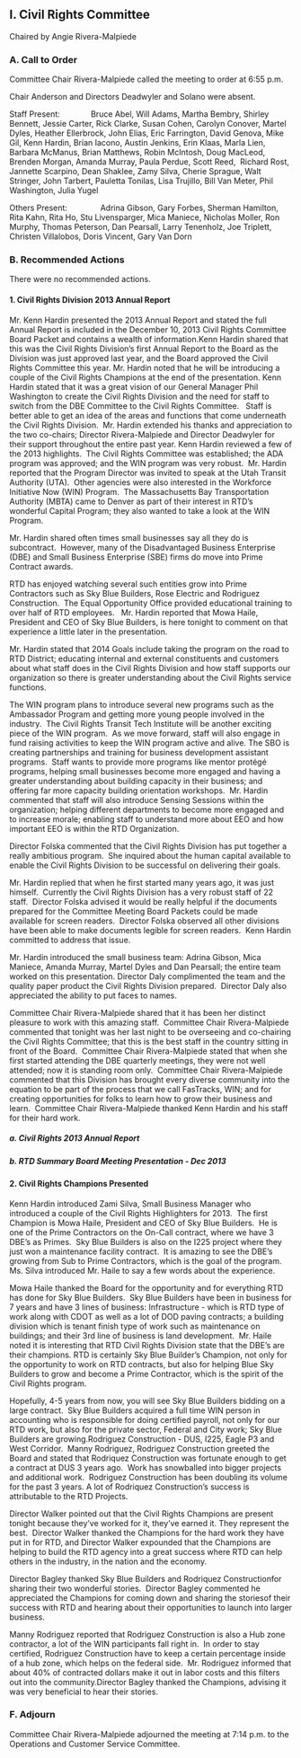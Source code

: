 ## I. Civil Rights Committee

Chaired by Angie Rivera-Malpiede

### A. Call to Order

Committee Chair Rivera-Malpiede called the meeting to order at 6:55 p.m.

Chair Anderson and Directors Deadwyler and Solano were absent.

Staff Present:              Bruce Abel, Will Adams, Martha Bembry, Shirley Bennett, Jessie Carter, Rick Clarke, Susan Cohen, Carolyn Conover, Martel Dyles, Heather Ellerbrock, John Elias, Eric Farrington, David Genova, Mike Gil, Kenn Hardin, Brian Iacono, Austin Jenkins, Erin Klaas, Marla Lien, Barbara McManus, Brian Matthews, Robin McIntosh, Doug MacLeod, Brenden Morgan, Amanda Murray, Paula Perdue, Scott Reed,  Richard Rost, Jannette Scarpino, Dean Shaklee, Zamy Silva, Cherie Sprague, Walt Stringer, John Tarbert, Pauletta Tonilas, Lisa Trujillo, Bill Van Meter, Phil Washington, Julia Yugel

Others Present:               Adrina Gibson, Gary Forbes, Sherman Hamilton, Rita Kahn, Rita Ho, Stu Livensparger, Mica Maniece, Nicholas Moller, Ron Murphy, Thomas Peterson, Dan Pearsall, Larry Tenenholz, Joe Triplett, Christen Villalobos, Doris Vincent, Gary Van Dorn

### B. Recommended Actions

There were no recommended actions.

#### 1. Civil Rights Division 2013 Annual Report

Mr. Kenn Hardin presented the 2013 Annual Report and stated the full Annual Report is included in the December 10, 2013 Civil Rights Committee Board Packet and contains a wealth of information.Kenn Hardin shared that this was the Civil Rights Division’s first Annual Report to the Board as the Division was just approved last year, and the Board approved the Civil Rights Committee this year. Mr. Hardin noted that he will be introducing a couple of the Civil Rights Champions at the end of the presentation. Kenn Hardin stated that it was a great vision of our General Manager Phil Washington to create the Civil Rights Division and the need for staff to switch from the DBE Committee to the Civil Rights Committee.   Staff is better able to get an idea of the areas and functions that come underneath the Civil Rights Division.  Mr. Hardin extended his thanks and appreciation to the two co-chairs; Director Rivera-Malpiede and Director Deadwyler for their support throughout the entire past year. Kenn Hardin reviewed a few of the 2013 highlights.  The Civil Rights Committee was established; the ADA program was approved; and the WIN program was very robust.  Mr. Hardin reported that the Program Director was invited to speak at the Utah Transit Authority (UTA).  Other agencies were also interested in the Workforce Initiative Now (WIN) Program.  The Massachusetts Bay Transportation Authority (MBTA) came to Denver as part of their interest in RTD’s wonderful Capital Program; they also wanted to take a look at the WIN Program.

Mr. Hardin shared often times small businesses say all they do is subcontract.  However, many of the Disadvantaged Business Enterprise (DBE) and Small Business Enterprise (SBE) firms do move into Prime Contract awards.

RTD has enjoyed watching several such entities grow into Prime Contractors such as Sky Blue Builders, Rose Electric and Rodriguez Construction.  The Equal Opportunity Office provided educational training to over half of RTD employees.   Mr. Hardin reported that Mowa Haile, President and CEO of Sky Blue Builders, is here tonight to comment on that experience a little later in the presentation.

Mr. Hardin stated that 2014 Goals include taking the program on the road to RTD District; educating internal and external constituents and customers about what staff does in the Civil Rights Division and how staff supports our organization so there is greater understanding about the Civil Rights service functions.

The WIN program plans to introduce several new programs such as the Ambassador Program and getting more young people involved in the industry.  The Civil Rights Transit Tech Institute will be another exciting piece of the WIN program.  As we move forward, staff will also engage in fund raising activities to keep the WIN program active and alive. The SBO is creating partnerships and training for business development assistant programs.  Staff wants to provide more programs like mentor protégé programs, helping small businesses become more engaged and having a greater understanding about building capacity in their business; and offering far more capacity building orientation workshops.  Mr. Hardin commented that staff will also introduce Sensing Sessions within the organization; helping different departments to become more engaged and to increase morale; enabling staff to understand more about EEO and how important EEO is within the RTD Organization.

Director Folska commented that the Civil Rights Division has put together a really ambitious program.  She inquired about the human capital available to enable the Civil Rights Division to be successful on delivering their goals.

Mr. Hardin replied that when he first started many years ago, it was just himself.  Currently the Civil Rights Division has a very robust staff of 22 staff.  Director Folska advised it would be really helpful if the documents prepared for the Committee Meeting Board Packets could be made available for screen readers.  Director Folska observed all other divisions have been able to make documents legible for screen readers.  Kenn Hardin committed to address that issue.

Mr. Hardin introduced the small business team: Adrina Gibson, Mica Maniece, Amanda Murray, Martel Dyles and Dan Pearsall; the entire team worked on this presentation. Director Daly complimented the team and the quality paper product the Civil Rights Division prepared.  Director Daly also appreciated the ability to put faces to names.

Committee Chair Rivera-Malpiede shared that it has been her distinct pleasure to work with this amazing staff.  Committee Chair Rivera-Malpiede commented that tonight was her last night to be overseeing and co-chairing the Civil Rights Committee; that this is the best staff in the country sitting in front of the Board.  Committee Chair Rivera-Malpiede stated that when she first started attending the DBE quarterly meetings, they were not well attended; now it is standing room only.  Committee Chair Rivera-Malpiede commented that this Division has brought every diverse community into the equation to be part of the process that we call FasTracks, WIN; and for creating opportunities for folks to learn how to grow their business and learn.  Committee Chair Rivera-Malpiede thanked Kenn Hardin and his staff for their hard work.

##### a. Civil Rights 2013 Annual Report

##### b. RTD Summary Board Meeting Presentation - Dec 2013

#### 2. Civil Rights Champions Presented

Kenn Hardin introduced Zami Silva, Small Business Manager who introduced a couple of the Civil Rights Highlighters for 2013.  The first Champion is Mowa Haile, President and CEO of Sky Blue Builders.  He is one of the Prime Contractors on the On-Call contract, where we have 3 DBE’s as Primes.  Sky Blue Builders is also on the I225 project where they just won a maintenance facility contract.  It is amazing to see the DBE’s growing from Sub to Prime Contractors, which is the goal of the program.  Ms. Silva introduced Mr. Haile to say a few words about the experience.

Mowa Haile thanked the Board for the opportunity and for everything RTD has done for Sky Blue Builders.  Sky Blue Builders have been in business for 7 years and have 3 lines of business: Infrastructure - which is RTD type of work along with CDOT as well as a lot of DOD paving contracts; a building division which is tenant finish type of work such as maintenance on buildings; and their 3rd line of business is land development.  Mr. Haile noted it is interesting that RTD Civil Rights Division state that the DBE’s are their champions.  RTD is certainly Sky Blue Builder’s Champion, not only for the opportunity to work on RTD contracts, but also for helping Blue Sky Builders to grow and become a Prime Contractor, which is the spirit of the Civil Rights program.

Hopefully, 4-5 years from now, you will see Sky Blue Builders bidding on a large contract.  Sky Blue Builders acquired a full time WIN person in accounting who is responsible for doing certified payroll, not only for our RTD work, but also for the private sector, Federal and City work; Sky Blue Builders are growing.Rodriguez Construction - DUS, I225, Eagle P3 and West Corridor.  Manny Rodriguez, Rodriguez Construction greeted the Board and stated that Rodriquez Construction was fortunate enough to get a contract at DUS 3 years ago.  Work has snowballed into bigger projects and additional work.  Rodriguez Construction has been doubling its volume for the past 3 years.  A lot of Rodriquez Construction’s success is attributable to the RTD Projects.

Director Walker pointed out that the Civil Rights Champions are present tonight because they’ve worked for it, they’ve earned it.  They represent the best.  Director Walker thanked the Champions for the hard work they have put in for RTD, and Director Walker expounded that the Champions are helping to build the RTD agency into a great success where RTD can help others in the industry, in the nation and the economy.

Director Bagley thanked Sky Blue Builders and Rodriquez Constructionfor sharing their two wonderful stories.  Director Bagley commented he appreciated the Champions for coming down and sharing the storiesof their success with RTD and hearing about their opportunities to launch into larger business.

Manny Rodriguez reported that Rodriguez Construction is also a Hub zone contractor, a lot of the WIN participants fall right in.  In order to stay certified, Rodriguez Construction have to keep a certain percentage inside of a hub zone, which helps on the federal side.  Mr. Rodriguez informed that about 40% of contracted dollars make it out in labor costs and this filters out into the community.Director Bagley thanked the Champions, advising it was very beneficial to hear their stories.

### F. Adjourn

Committee Chair Rivera-Malpiede adjourned the meeting at 7:14 p.m. to the Operations and Customer Service Committee.